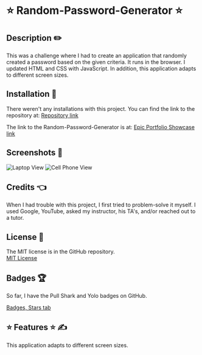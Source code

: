 # ⭐ Random-Password-Generator ⭐

## Description ✏️

This was a challenge where I had to create an application that randomly created a password based on the given criteria.  It runs in the browser. I updated HTML and CSS with JavaScript.  In addition, this application adapts to different screen sizes. 

## Installation 🔑

There weren't any installations with this project.  You can find the link to the repository at:
[Repository link](https://github.com/123sites?tab=repositories)

The link to the Random-Password-Generator is at:
[Epic Portfolio Showcase link](https://123sites.github.io/Epic_Portfolio_Showcase/)

## Screenshots 🎯


<img src="assets/images/Screenshot With Laptop View.png" alt="Laptop View">

<img src="assets/images/responsive screenshot.png" alt="Cell Phone View">

## Credits 👈

  When I had trouble with this project, I first tried to problem-solve it myself.  I used Google, YouTube, asked my instructor, his TA's, and/or reached out to a tutor.  

## License 📝

The MIT license is in the GitHub repository.  
[MIT License](https://github.com/123sites/Portfolio_Showcase/commit/732ddba936fe6d5aa29390e0b22be55d075d8956)

## Badges 🏆

So far, I have the Pull Shark and Yolo badges on GitHub.

[Badges, Stars tab](https://github.com/123sites?tab=stars)

## ⭐ Features ⭐ ✍

This application adapts to different screen sizes. 
